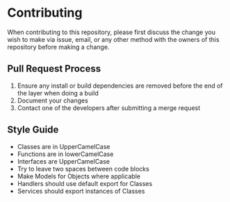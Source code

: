 # Contributing

When contributing to this repository, please first discuss the change you wish to make via issue,
email, or any other method with the owners of this repository before making a change. 

## Pull Request Process

1. Ensure any install or build dependencies are removed before the end of the layer when doing a 
   build
2. Document your changes
3. Contact one of the developers after submitting a merge request

## Style Guide

* Classes are in UpperCamelCase
* Functions are in lowerCamelCase
* Interfaces are UpperCamelCase
* Try to leave two spaces between code blocks
* Make Models for Objects where applicable
* Handlers should use default export for Classes
* Services should export instances of Classes
